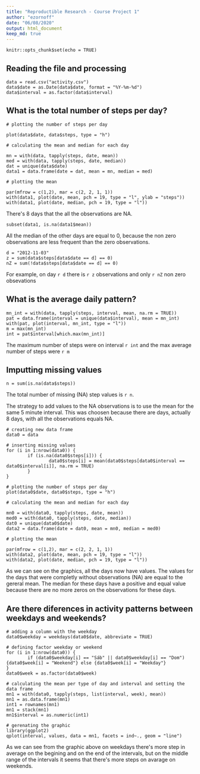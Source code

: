 ```yaml
---
title: "Reproductible Research - Course Project 1"
author: "ezornoff"
date: "06/08/2020"
output: html_document
keep_md: true
---
```


```{r setup, include=FALSE}
knitr::opts_chunk$set(echo = TRUE)
```

## Reading the file and processing 

```{r}
data = read.csv("activity.csv")
data$date = as.Date(data$date, format = "%Y-%m-%d")
data$interval = as.factor(data$interval)
```


## What is the total number of steps per day?

```{r}
# plotting the number of steps per day

plot(data$date, data$steps, type = "h") 

# calculating the mean and median for each day

mn = with(data, tapply(steps, date, mean))
med = with(data, tapply(steps, date, median))
dat = unique(data$date)
data1 = data.frame(date = dat, mean = mn, median = med)

# plotting the mean

par(mfrow = c(1,2), mar = c(2, 2, 1, 1))
with(data1, plot(date, mean, pch = 19, type = "l", ylab = "steps"))
with(data1, plot(date, median, pch = 19, type = "l"))
```

There's 8 days that the all the observations are NA.

```{r}
subset(data1, is.na(data1$mean))
```

All the median of the other days are equal to 0, because the non zero observations are less frequent than the zero observations.

```{r}
d = "2012-11-03"
z = sum(data$steps[data$date == d] == 0)
nZ = sum(!data$steps[data$date == d] == 0)
```

For example, on day `r d` there is `r z` observations and only `r nZ` non zero obsevations

## What is the average daily pattern?

```{r}
mn_int = with(data, tapply(steps, interval, mean, na.rm = TRUE))
pat = data.frame(interval = unique(data$interval), mean = mn_int)
with(pat, plot(interval, mn_int, type = "l"))
m = max(mn_int)
int = pat$interval[which.max(mn_int)]
```

The maximum number of steps were on interval `r int` and the max average number of steps were `r m`

## Imputting missing values

```{r}
n = sum(is.na(data$steps))
```

The total number of missing (NA) step values is `r n`.

The strategy to add values to the NA observations is to use the mean for the same 5 minute interval. This was choosen because there are days, actually 8 days, with all the observations equals NA.

```{r}
# creating new data frame
data0 = data

# inserting missing values
for (i in 1:nrow(data0)) {
        if (is.na(data0$steps[i])) {
                data0$steps[i] = mean(data0$steps[data0$interval == data0$interval[i]], na.rm = TRUE)
        }
}

# plotting the number of steps per day
plot(data0$date, data0$steps, type = "h") 

# calculating the mean and median for each day

mn0 = with(data0, tapply(steps, date, mean))
med0 = with(data0, tapply(steps, date, median))
dat0 = unique(data0$date)
data2 = data.frame(date = dat0, mean = mn0, median = med0)

# plotting the mean

par(mfrow = c(1,2), mar = c(2, 2, 1, 1))
with(data2, plot(date, mean, pch = 19, type = "l"))
with(data2, plot(date, median, pch = 19, type = "l"))
```

As we can see on the graphics, all the days now have values. The values for the days that were completly without observations (NA) are equal to the gereral mean. The median for these days have a positive and equal value because there are no more zeros on the observations for these days.

## Are there diferences in activity patterns between weekdays and weekends?

```{r}
# adding a column with the weekday
data0$weekday = weekdays(data0$date, abbreviate = TRUE)

# defining factor weekday or weekend
for (i in 1:nrow(data0)) {
        if (data0$weekday[i] == "Sáb" || data0$weekday[i] == "Dom") {data0$week[i] = "Weekend"} else {data0$week[i] = "Weekday"}
}
data0$week = as.factor(data0$week)

# calculating the mean per type of day and interval and setting the data frame
mn1 = with(data0, tapply(steps, list(interval, week), mean))
mn1 = as.data.frame(mn1)
int1 = rownames(mn1)
mn1 = stack(mn1)
mn1$interval = as.numeric(int1)

# gerenating the graphic
library(ggplot2)
qplot(interval, values, data = mn1, facets = ind~., geom = "line")
```

As we can see from the graphic above on weekdays there's more step in average on the begining and on the end of the intervals, but on the middle range of the intervals it seems that there's more steps on avarage on weekends.
